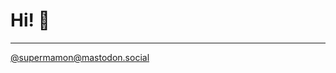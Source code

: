 # Hi! 👋

---

<a rel="me" href="https://mastodon.social/@supermamon">@supermamon@mastodon.social</a>
